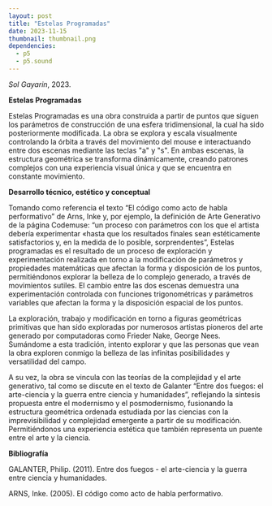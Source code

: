 ```yaml
---
layout: post
title: "Estelas Programadas"
date: 2023-11-15
thumbnail: thumbnail.png
dependencies:
  - p5
  - p5.sound
---
```


<div id="div-sketch">
  <script type="text/javascript" src="sketch.js"></script>
</div>

_Sol Gayarin_, 2023.

**Estelas Programadas**

Estelas Programadas es una obra construida a partir de puntos que siguen los parámetros de construcción de una esfera tridimensional, la cual ha sido posteriormente modificada. La obra se explora y escala visualmente controlando la órbita a través del movimiento del mouse e interactuando entre dos escenas mediante las teclas "a" y "s". En ambas escenas, la estructura geométrica se transforma dinámicamente, creando patrones complejos con una experiencia visual única y que se encuentra en constante movimiento.

**Desarrollo técnico, estético y conceptual**

Tomando como referencia el texto “El código como acto de habla performativo” de Arns, Inke y, por ejemplo, la definición de Arte Generativo de la página Codemuse: “un proceso con parámetros con los que el artista debería experimentar «hasta que los resultados finales sean estéticamente satisfactorios y, en la medida de lo posible, sorprendentes”, Estelas programadas es el resultado de un proceso de exploración y experimentación realizada en torno a la modificación de parámetros y propiedades matemáticas que afectan la forma y disposición de los puntos, permitiéndonos explorar la belleza de lo complejo generado, a través de movimientos sutiles. El cambio entre las dos escenas demuestra una experimentación controlada con funciones trigonométricas y parámetros variables que afectan la forma y la disposición espacial de los puntos.

La exploración, trabajo y modificación en torno a figuras geométricas primitivas que han sido exploradas por numerosos artistas pioneros del arte generado por computadoras como Frieder Nake, George Nees. Sumándome a esta tradición, intento explorar y que las personas que vean la obra exploren conmigo la belleza de las infinitas posibilidades y versatilidad del campo.

A su vez, la obra se vincula con las teorías de la complejidad y el arte generativo, tal como se discute en el texto de Galanter “Entre dos fuegos: el arte-ciencia y la guerra entre ciencia y humanidades”, reflejando la síntesis propuesta entre el modernismo y el posmodernismo, fusionando la estructura geométrica ordenada estudiada por las ciencias con la imprevisibilidad y complejidad emergente a partir de su modificación. Permitiéndonos una experiencia estética que también representa un puente entre el arte y la ciencia.

**Bibliografía**

GALANTER, Philip. (2011). Entre dos fuegos - el arte-ciencia y la guerra entre ciencia y humanidades.

ARNS, Inke. (2005). El código como acto de habla performativo.

